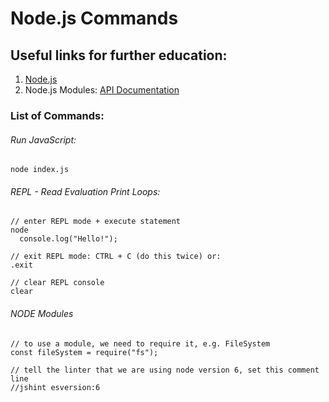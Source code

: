 # Node.js Commands

## Useful links for further education:
1. [Node.js](https://nodejs.org/)
2. Node.js Modules: [API Documentation](https://nodejs.org/api/)

### List of Commands:

###### Run JavaScript:
```
node index.js
```

###### REPL - Read Evaluation Print Loops:
```
// enter REPL mode + execute statement
node
  console.log("Hello!");

// exit REPL mode: CTRL + C (do this twice) or:
.exit

// clear REPL console
clear
```

###### NODE Modules
```
// to use a module, we need to require it, e.g. FileSystem
const fileSystem = require("fs");

// tell the linter that we are using node version 6, set this comment line
//jshint esversion:6
```
